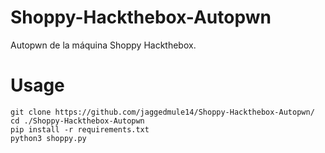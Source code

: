 # Shoppy-Hackthebox-Autopwn
Autopwn de la máquina Shoppy Hackthebox.

# Usage
`git clone https://github.com/jaggedmule14/Shoppy-Hackthebox-Autopwn/` </br>
`cd ./Shoppy-Hackthebox-Autopwn` </br>
`pip install -r requirements.txt` </br>
`python3 shoppy.py`
